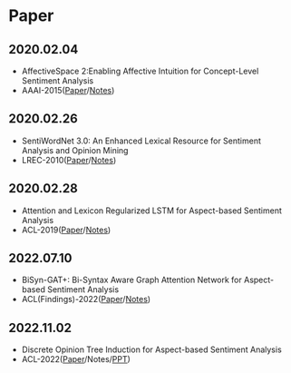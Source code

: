 # Paper
## 2020.02.04
- AffectiveSpace 2:Enabling Affective Intuition for Concept-Level Sentiment Analysis
- AAAI-2015([Paper](/Paper/Sentiment%20Lexicon/20200204_AffectiveSpace%202%3A%20Enabling%20Affective%20Intuition%20for%20Concept-Level%20Sentiment%20Analysis.pdf)/[Notes](/Paper/Sentiment%20Lexicon/20200204.md))

## 2020.02.26
- SentiWordNet 3.0: An Enhanced Lexical Resource for Sentiment Analysis and Opinion Mining
- LREC-2010([Paper](/Paper/Sentiment%20Lexicon/20200226_SENTIWORDNET%203.0%20An%20Enhanced%20Lexical%20Resourcefor%20Sentiment%20Analysis%20and%20Opinion%20Mining.pdf)/[Notes](/Paper/Sentiment%20Lexicon/20200226.md))

## 2020.02.28
- Attention and Lexicon Regularized LSTM for Aspect-based Sentiment Analysis
- ACL-2019([Paper](/Paper/Sentiment%20Lexicon/20200228_Attention%20and%20Lexicon%20Regularized%20LSTM%20for%20Aspect-based%20Sentiment%20Analysis.pdf)/[Notes](/Paper/Sentiment%20Lexicon/20200228.md))

## 2022.07.10
- BiSyn-GAT+: Bi-Syntax Aware Graph Attention Network for Aspect-based Sentiment Analysis
- ACL(Findings)-2022([Paper](/Paper/Constituency%20Parsing/2022_07_10_BiSyn-GAT%2B%20Bi-Syntax%20Aware%20Graph%20Attention%20Network%20for%20Aspect-based%20Sentiment%20Analysis.pdf)/[Notes](/Paper/Constituency%20Parsing/2022_07_10.pdf))

## 2022.11.02
- Discrete Opinion Tree Induction for Aspect-based Sentiment Analysis
- ACL-2022([Paper](/Paper/2022_11_02_Discrete%20Opinion%20Tree%20Induction%20for%20Aspect-based%20Sentiment%20Analysis.pdf)/Notes/[PPT](2022_11_02_dotGCN.pptx))